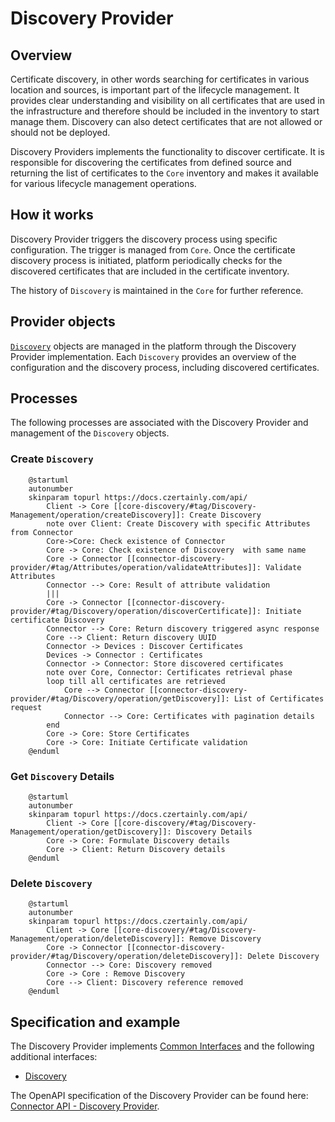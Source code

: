 # Discovery Provider

## Overview

Certificate discovery, in other words searching for certificates in various location and sources, is important part of the lifecycle management. It provides clear understanding and visibility on all certificates that are used in the infrastructure and therefore should be included in the inventory to start manage them. Discovery can also detect certificates that are not allowed or should not be deployed.

Discovery Providers implements the functionality to discover certificate. It is responsible for discovering the certificates from defined source and returning the list of certificates to the `Core` inventory and makes it available for various lifecycle management operations.

## How it works

Discovery Provider triggers the discovery process using specific configuration. The trigger is managed from `Core`. Once the certificate discovery process is initiated, platform periodically checks for the discovered certificates that are included in the certificate inventory.

The history of `Discovery` is maintained in the `Core` for further reference.

## Provider objects

[`Discovery`](../../concept-design/modules/certificate-discovery) objects are managed in the platform through the Discovery Provider implementation.
Each `Discovery` provides an overview of the configuration and the discovery process, including discovered certificates.

## Processes

The following processes are associated with the Discovery Provider and management of the `Discovery` objects.

### Create `Discovery`

```plantuml
    @startuml
    autonumber
    skinparam topurl https://docs.czertainly.com/api/
        Client -> Core [[core-discovery/#tag/Discovery-Management/operation/createDiscovery]]: Create Discovery
        note over Client: Create Discovery with specific Attributes from Connector
        Core->Core: Check existence of Connector
        Core -> Core: Check existence of Discovery  with same name
        Core -> Connector [[connector-discovery-provider/#tag/Attributes/operation/validateAttributes]]: Validate Attributes
        Connector --> Core: Result of attribute validation
        |||
        Core -> Connector [[connector-discovery-provider/#tag/Discovery/operation/discoverCertificate]]: Initiate certificate Discovery
        Connector --> Core: Return discovery triggered async response
        Core --> Client: Return discovery UUID
        Connector -> Devices : Discover Certificates
        Devices -> Connector : Certificates
        Connector -> Connector: Store discovered certificates
        note over Core, Connector: Certificates retrieval phase
        loop till all certificates are retrieved
            Core --> Connector [[connector-discovery-provider/#tag/Discovery/operation/getDiscovery]]: List of Certificates request
            Connector --> Core: Certificates with pagination details
        end
        Core -> Core: Store Certificates
        Core -> Core: Initiate Certificate validation
    @enduml
```

### Get `Discovery` Details

```plantuml
    @startuml
    autonumber
    skinparam topurl https://docs.czertainly.com/api/
        Client -> Core [[core-discovery/#tag/Discovery-Management/operation/getDiscovery]]: Discovery Details
        Core -> Core: Formulate Discovery details
        Core -> Client: Return Discovery details
    @enduml
```


### Delete `Discovery`

```plantuml
    @startuml
    autonumber
    skinparam topurl https://docs.czertainly.com/api/
        Client -> Core [[core-discovery/#tag/Discovery-Management/operation/deleteDiscovery]]: Remove Discovery
        Core -> Connector [[connector-discovery-provider/#tag/Discovery/operation/deleteDiscovery]]: Delete Discovery
        Connector --> Core: Discovery removed
        Core -> Core : Remove Discovery
        Core --> Client: Discovery reference removed
    @enduml
```

## Specification and example

The Discovery Provider implements [Common Interfaces](common-interfaces/overview) and the following additional interfaces:
- [Discovery](/api/connector-discovery-provider/#tag/Discovery)

The OpenAPI specification of the Discovery Provider can be found here: [Connector API - Discovery Provider](/api/connector-discovery-provider/).